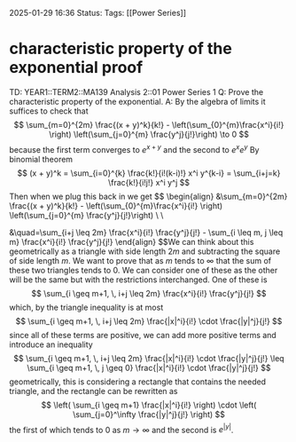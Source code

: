 2025-01-29 16:36
Status: 
Tags: [[Power Series]]
# characteristic property of the exponential proof

TD: YEAR1::TERM2::MA139 Analysis 2::01 Power Series 1
Q: Prove the characteristic property of the exponential.
A: By the algebra of limits it suffices to check that$$
\sum_{m=0}^{2m} \frac{(x + y)^k}{k!} - \left(\sum_{0}^{m}\frac{x^i}{i!} \right) \left(\sum_{j=0}^{m} \frac{y^j}{j!}\right) \to 0
$$because the first term converges to $e^{x+y}$ and the second to $e^{x}e^{y}$
By binomial theorem $$
(x + y)^k = \sum_{i=0}^{k} \frac{k!}{i!(k-i)!} x^i y^{k-i} = \sum_{i+j=k} \frac{k!}{i!j!} x^i y^j
$$Then when we plug this back in we get $$
\begin{align}
&\sum_{m=0}^{2m} \frac{(x + y)^k}{k!} - \left(\sum_{0}^{m}\frac{x^i}{i!} \right) \left(\sum_{j=0}^{m} \frac{y^j}{j!}\right) \\ \\
<!--ID: 1738172581029-->


&\quad=\sum_{i+j \leq 2m} \frac{x^i}{i!} \frac{y^j}{j!} - \sum_{i \leq m, j \leq m} \frac{x^i}{i!} \frac{y^j}{j!}
\end{align}
$$We can think about this geometrically as a triangle with side length $2m$ and subtracting the square of side length $m$. We want to prove that as $m$ tends to $\infty$ that the sum of these two triangles tends to $0$. We can consider one of these as the other will be the same but with the restrictions interchanged. One of these is$$ \sum_{i \geq m+1, \, i+j \leq 2m} \frac{x^i}{i!} \frac{y^j}{j!} $$which, by the triangle inequality is at most $$
\sum_{i \geq m+1, \, i+j \leq 2m} \frac{|x|^i}{i!} \cdot \frac{|y|^j}{j!}
$$since all of these terms are positive, we can add more positive terms and introduce an inequality $$
\sum_{i \geq m+1, \, i+j \leq 2m} \frac{|x|^i}{i!} \cdot \frac{|y|^j}{j!} \leq \sum_{i \geq m+1, \, j \geq 0} \frac{|x|^i}{i!} \cdot \frac{|y|^j}{j!}
$$geometrically, this is considering a rectangle that contains the needed triangle, and the rectangle can be rewritten as $$
\left( \sum_{i \geq m+1} \frac{|x|^i}{i!} \right) \cdot \left( \sum_{j=0}^\infty \frac{|y|^j}{j!} \right)
$$the first of which tends to $0$ as $m \to \infty$ and the second is $e^{|y|}$.